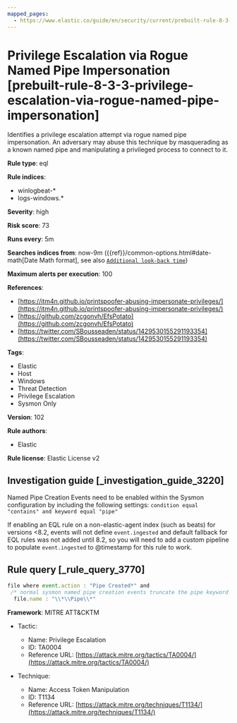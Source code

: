 ```yaml
---
mapped_pages:
  - https://www.elastic.co/guide/en/security/current/prebuilt-rule-8-3-3-privilege-escalation-via-rogue-named-pipe-impersonation.html
---
```


# Privilege Escalation via Rogue Named Pipe Impersonation [prebuilt-rule-8-3-3-privilege-escalation-via-rogue-named-pipe-impersonation]

Identifies a privilege escalation attempt via rogue named pipe impersonation. An adversary may abuse this technique by masquerading as a known named pipe and manipulating a privileged process to connect to it.

**Rule type**: eql

**Rule indices**:

* winlogbeat-*
* logs-windows.*

**Severity**: high

**Risk score**: 73

**Runs every**: 5m

**Searches indices from**: now-9m ({{ref}}/common-options.html#date-math[Date Math format], see also [`Additional look-back time`](docs-content://solutions/security/detect-and-alert/create-detection-rule.md#rule-schedule))

**Maximum alerts per execution**: 100

**References**:

* [https://itm4n.github.io/printspoofer-abusing-impersonate-privileges/](https://itm4n.github.io/printspoofer-abusing-impersonate-privileges/)
* [https://github.com/zcgonvh/EfsPotato](https://github.com/zcgonvh/EfsPotato)
* [https://twitter.com/SBousseaden/status/1429530155291193354](https://twitter.com/SBousseaden/status/1429530155291193354)

**Tags**:

* Elastic
* Host
* Windows
* Threat Detection
* Privilege Escalation
* Sysmon Only

**Version**: 102

**Rule authors**:

* Elastic

**Rule license**: Elastic License v2

## Investigation guide [_investigation_guide_3220]

Named Pipe Creation Events need to be enabled within the Sysmon configuration by including the following settings:
`condition equal "contains" and keyword equal "pipe"`

If enabling an EQL rule on a non-elastic-agent index (such as beats) for versions <8.2, events will not define `event.ingested` and default fallback for EQL rules was not added until 8.2, so you will need to add a custom pipeline to populate `event.ingested` to @timestamp for this rule to work.

## Rule query [_rule_query_3770]

```js
file where event.action : "Pipe Created*" and
 /* normal sysmon named pipe creation events truncate the pipe keyword */
  file.name : "\\*\\Pipe\\*"
```

**Framework**: MITRE ATT&CKTM

* Tactic:

    * Name: Privilege Escalation
    * ID: TA0004
    * Reference URL: [https://attack.mitre.org/tactics/TA0004/](https://attack.mitre.org/tactics/TA0004/)

* Technique:

    * Name: Access Token Manipulation
    * ID: T1134
    * Reference URL: [https://attack.mitre.org/techniques/T1134/](https://attack.mitre.org/techniques/T1134/)



